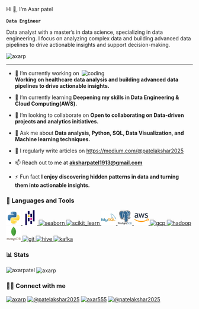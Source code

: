 Hi 👋, I'm Axar patel

**`Data Engineer`**

Data analyst with a master’s in data science, specializing in data engineering. I focus on analyzing complex data and building advanced data pipelines to drive actionable insights and support decision-making.

<p align="left"> <img src="https://komarev.com/ghpvc/?username=axarp&label=Profile%20views&color=0e75b6&style=flat" alt="axarp" /> </p>

---



<p> <img align="right" alt="coding" width="300" src="https://imarticus.org/blog/wp-content/uploads/2017/10/scopet.gif"> </p>

- 🔭 I’m currently working on **Working on healthcare data analysis and building advanced data pipelines to drive actionable insights.**

- 🌱 I’m currently learning **Deepening my skills in Data Engineering & Cloud Computing(AWS).**

- 👯 I’m looking to collaborate on **Open to collaborating on Data-driven projects and analytics initiatives.**

- 💬 Ask me about **Data analysis, Python, SQL, Data Visualization, and Machine learning techniques.**

- 📝 I regularly write articles on https://medium.com/@patelakshar2025

- 📫 Reach out to me at **aksharpatel1913@gmail.com**

- ⚡ Fun fact **I enjoy discovering hidden patterns in data and turning them into actionable insights.**


### 🧰 Languages and Tools

<a href="https://www.python.org" target="_blank" rel="noreferrer"> <img src="https://raw.githubusercontent.com/devicons/devicon/master/icons/python/python-original.svg" alt="python" width="40" height="40"/> </a> 
<a href="https://pandas.pydata.org/" target="_blank" rel="noreferrer"> <img src="https://raw.githubusercontent.com/devicons/devicon/2ae2a900d2f041da66e950e4d48052658d850630/icons/pandas/pandas-original.svg" alt="pandas" width="40" height="40"/> </a>
<a href="https://seaborn.pydata.org/" target="_blank" rel="noreferrer"> <img src="https://seaborn.pydata.org/_images/logo-mark-lightbg.svg" alt="seaborn" width="40" height="40"/> </a> 
<a href="https://scikit-learn.org/" target="_blank" rel="noreferrer"> <img src="https://upload.wikimedia.org/wikipedia/commons/0/05/Scikit_learn_logo_small.svg" alt="scikit_learn" width="40" height="40"/> </a> 
<a href="https://www.mysql.com/" target="_blank" rel="noreferrer"> <img src="https://raw.githubusercontent.com/devicons/devicon/master/icons/mysql/mysql-original-wordmark.svg" alt="mysql" width="40" height="40"/> </a> 
<a href="https://www.postgresql.org" target="_blank" rel="noreferrer"> <img src="https://raw.githubusercontent.com/devicons/devicon/master/icons/postgresql/postgresql-original-wordmark.svg" alt="postgresql" width="40" height="40"/> </a> 
<a href="https://aws.amazon.com" target="_blank" rel="noreferrer"> <img src="https://raw.githubusercontent.com/devicons/devicon/master/icons/amazonwebservices/amazonwebservices-original-wordmark.svg" alt="aws" width="40" height="40"/> </a> 
<a href="https://cloud.google.com" target="_blank" rel="noreferrer"> <img src="https://www.vectorlogo.zone/logos/google_cloud/google_cloud-icon.svg" alt="gcp" width="40" height="40"/> </a> 
<a href="https://hadoop.apache.org/" target="_blank" rel="noreferrer"> <img src="https://www.vectorlogo.zone/logos/apache_hadoop/apache_hadoop-icon.svg" alt="hadoop" width="40" height="40"/> </a> 
<a href="https://www.mongodb.com/" target="_blank" rel="noreferrer"> <img src="https://raw.githubusercontent.com/devicons/devicon/master/icons/mongodb/mongodb-original-wordmark.svg" alt="mongodb" width="40" height="40"/> </a> 
<a href="https://git-scm.com/" target="_blank" rel="noreferrer"> <img src="https://www.vectorlogo.zone/logos/git-scm/git-scm-icon.svg" alt="git" width="40" height="40"/> </a> 
<a href="https://hive.apache.org/" target="_blank" rel="noreferrer"> <img src="https://www.vectorlogo.zone/logos/apache_hive/apache_hive-icon.svg" alt="hive" width="40" height="40"/> </a> 
<a href="https://kafka.apache.org/" target="_blank" rel="noreferrer"> <img src="https://www.vectorlogo.zone/logos/apache_kafka/apache_kafka-icon.svg" alt="kafka" width="40" height="40"/> </a>
</p>



### 📊 Stats

<p><img align="left" src="https://github-readme-stats.vercel.app/api/top-langs?username=axarp&show_icons=true&locale=en&layout=compact" alt="axarpatel" /></p>

<p>&nbsp;<img align="center" src="https://github-readme-stats.vercel.app/api?username=axarp&show_icons=true&locale=en" alt="axarp" /></p>

### 🏄‍♂️ Connect with me
<p align="left">
<a href="https://linkedin.com/in/axarp" target="blank"><img align="center" src="https://raw.githubusercontent.com/rahuldkjain/github-profile-readme-generator/master/src/images/icons/Social/linked-in-alt.svg" alt="axarp" height="30" width="40" /></a>
<a href="https://www.hackerrank.com/@patelakshar2025" target="blank"><img align="center" src="https://raw.githubusercontent.com/rahuldkjain/github-profile-readme-generator/master/src/images/icons/Social/hackerrank.svg" alt="@patelakshar2025" height="30" width="40" /></a>
 <a href="https://kaggle.com/axar555" target="blank"><img align="center" src="https://raw.githubusercontent.com/rahuldkjain/github-profile-readme-generator/master/src/images/icons/Social/kaggle.svg" alt="axar555" height="30" width="40" /></a>
<a href="https://www.instagram.com/akshar.patel" target="blank"><img align="center" src="https://raw.githubusercontent.com/rahuldkjain/github-profile-readme-generator/master/src/images/icons/Social/instagram.svg" alt="@patelakshar2025" height="30" width="40" /></a>
</p>

